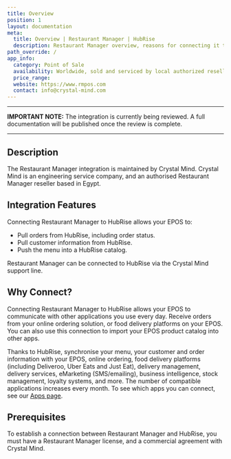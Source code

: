 ```yaml
---
title: Overview
position: 1
layout: documentation
meta:
  title: Overview | Restaurant Manager | HubRise
  description: Restaurant Manager overview, reasons for connecting it to HubRise and summary of integrated features. Synchronise data between your EPOS and your apps.
path_override: /
app_info:
  category: Point of Sale
  availability: Worldwide, sold and serviced by local authorized resellers.
  price_range:
  website: https://www.rmpos.com
  contact: info@crystal-mind.com
---
```


---

**IMPORTANT NOTE:** The integration is currently being reviewed. A full documentation will be published once the review is complete.

---

## Description

The Restaurant Manager integration is maintained by Crystal Mind. Crystal Mind is an engineering service company, and an authorised Restaurant Manager reseller based in Egypt.

## Integration Features

Connecting Restaurant Manager to HubRise allows your EPOS to:

- Pull orders from HubRise, including order status.
- Pull customer information from HubRise.
- Push the menu into a HubRise catalog.

Restaurant Manager can be connected to HubRise via the Crystal Mind support line.

## Why Connect?

Connecting Restaurant Manager to HubRise allows your EPOS to communicate with other applications you use every day. Receive orders from your online ordering solution, or food delivery platforms on your EPOS. You can also use this connection to import your EPOS product catalog into other apps.

Thanks to HubRise, synchronise your menu, your customer and order information with your EPOS, online ordering, food delivery platforms (including Deliveroo, Uber Eats and Just Eat), delivery management, delivery services, eMarketing (SMS/emailing), business intelligence, stock management, loyalty systems, and more. The number of compatible applications increases every month. To see which apps you can connect, see our [Apps page](/apps).

## Prerequisites

To establish a connection between Restaurant Manager and HubRise, you must have a Restaurant Manager license, and a commercial agreement with Crystal Mind.
